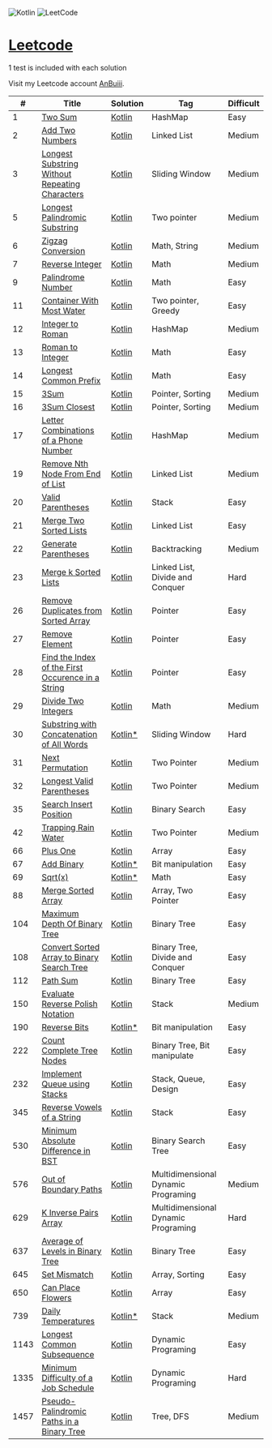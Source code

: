 ![Kotlin](https://img.shields.io/badge/kotlin-%237F52FF.svg?style=for-the-badge&logo=kotlin&logoColor=white) ![LeetCode](https://img.shields.io/badge/LeetCode-000000?style=for-the-badge&logo=LeetCode&logoColor=#d16c06)

# [Leetcode](https://leetcode.com/problemset/)

1 test is included with each solution

Visit my Leetcode account [AnBuiii](https://leetcode.com/AnBuiii/).

| #    | Title                                                                                                                            | Solution                                                                                                            | Tag                                 | Difficult |
|------|----------------------------------------------------------------------------------------------------------------------------------|---------------------------------------------------------------------------------------------------------------------|-------------------------------------|-----------|
| 1    | [Two Sum](https://leetcode.com/problems/two-sum/)                                                                                | [Kotlin](src/Two_Sum/Two_Sum.kt)                                                                                    | HashMap                             | Easy      |
| 2    | [Add Two Numbers](https://leetcode.com/problems/add-two-numbers/)                                                                | [Kotlin](src/Add_Two_Numbers/Add_Two_Numbers.kt)                                                                    | Linked List                         | Medium    |
| 3    | [Longest Substring Without Repeating Characters](https://leetcode.com/problems/longest-substring-without-repeating-characters/)  | [Kotlin](src/Longest_Substring_Without_Repeating_Characters/Longest_Substring_Without_Repeating_Characters.kt)      | Sliding Window                      | Medium    |
| 5    | [Longest Palindromic Substring](https://leetcode.com/problems/longest-palindromic-substring/)                                    | [Kotlin](src/Longest_Palindromic_Substring/Longest_Palindromic_Substring.kt)                                        | Two pointer                         | Medium    |
| 6    | [Zigzag Conversion](https://leetcode.com/problems/zigzag-conversion/)                                                            | [Kotlin](src/Zigzag_Conversion/Zigzag_Conversion.kt)                                                                | Math, String                        | Medium    |
| 7    | [Reverse Integer](https://leetcode.com/problems/reverse-integer/)                                                                | [Kotlin](src/Reverse_Integer/Reverse_Integer.kt)                                                                    | Math                                | Medium    |
| 9    | [Palindrome Number](https://leetcode.com/problems/palindrome-number/)                                                            | [Kotlin](src/Palindrome_Number/Palindrome_Number.kt)                                                                | Math                                | Easy      |
| 11   | [Container With Most Water](https://leetcode.com/problems/container-with-most-water/)                                            | [Kotlin](src/Container_With_Most_Water/Container_With_Most_Water.kt)                                                | Two pointer, Greedy                 | Easy      |
| 12   | [Integer to Roman](https://leetcode.com/problems/integer-to-roman/)                                                              | [Kotlin](src/Integer_to_Roman/Integer_to_Roman.kt)                                                                  | HashMap                             | Medium    |
| 13   | [Roman to Integer](https://leetcode.com/problems/roman-to-integer/)                                                              | [Kotlin](src/Roman_to_Integer/Roman_to_Integer.kt)                                                                  | Math                                | Easy      |
| 14   | [Longest Common Prefix](https://leetcode.com/problems/longest-common-prefix/)                                                    | [Kotlin](src/Longest_Common_Prefix/Longest_Common_Prefix.kt)                                                        | Math                                | Easy      |
| 15   | [3Sum](https://leetcode.com/problems/3sum/)                                                                                      | [Kotlin](src/Three_Sum/Three_Sum.kt)                                                                                | Pointer, Sorting                    | Medium    |
| 16   | [3Sum Closest](https://leetcode.com/problems/3sum-closest/)                                                                      | [Kotlin](src/Three_Sum_Closest/Three_Sum_Closest.kt)                                                                | Pointer, Sorting                    | Medium    |
| 17   | [Letter Combinations of a Phone Number](https://leetcode.com/problems/letter-combinations-of-a-phone-number/)                    | [Kotlin](src/Letter_Combinations_of_a_Phone_Number/Letter_Combinations_of_a_Phone_Number.kt)                        | HashMap                             | Medium    |
| 19   | [Remove Nth Node From End of List](https://leetcode.com/problems/remove-nth-node-from-end-of-list/)                              | [Kotlin](src/Remove_Nth_Node_From_End_of_List/Remove_Nth_Node_From_End_of_List.kt)                                  | Linked List                         | Medium    |
| 20   | [Valid Parentheses](https://leetcode.com/problems/valid-parentheses/)                                                            | [Kotlin](src/Valid_Parentheses/Valid_Parentheses.kt)                                                                | Stack                               | Easy      |
| 21   | [Merge Two Sorted Lists](https://leetcode.com/problems/merge-two-sorted-lists/)                                                  | [Kotlin](src/Merge_Two_Sorted_Lists/Merge_Two_Sorted_Lists.kt)                                                      | Linked List                         | Easy      |
| 22   | [Generate Parentheses](https://leetcode.com/problems/generate-parentheses/)                                                      | [Kotlin](src/Generate_Parentheses/Generate_Parentheses.kt)                                                          | Backtracking                        | Medium    |
| 23   | [Merge k Sorted Lists](https://leetcode.com/problems/merge-k-sorted-lists/)                                                      | [Kotlin](src/Merge_k_Sorted_Lists/Merge_k_Sorted_Lists.kt)                                                          | Linked List, Divide and Conquer     | Hard      |
| 26   | [Remove Duplicates from Sorted Array](https://leetcode.com/problems/remove-duplicates-from-sorted-array/)                        | [Kotlin](src/Remove_Duplicates_from_Sorted_Array/Remove_Duplicates_from_Sorted_Array.kt)                            | Pointer                             | Easy      |
| 27   | [Remove Element](https://leetcode.com/problems/remove-element/)                                                                  | [Kotlin](src/Remove_Element/Remove_Element.kt)                                                                      | Pointer                             | Easy      |
| 28   | [Find the Index of the First Occurence in a String](https://leetcode.com/problems/find-the-index-of-the-first-occurrence-in-a-string/) | [Kotlin](src/Find_the_Index_of_the_First_Occurence_in_a_String/Find_the_Index_of_the_First_Occurence_in_a_String.kt) | Pointer                             | Easy      |
| 29   | [Divide Two Integers](https://leetcode.com/problems/divide-two-integers/)                                                        | [Kotlin](src/Divide_Two_Integers/Divide_Two_Integers.kt)                                                            | Math                                | Medium    |
| 30   | [Substring with Concatenation of All Words](https://leetcode.com/problems/substring-with-concatenation-of-all-words/)            | [Kotlin*](src/Substring_with_Concatenation_of_All_Words/Substring_with_Concatenation_of_All_Words.kt)               | Sliding Window                      | Hard      |
| 31   | [Next Permutation](https://leetcode.com/problems/next-permutation/)                                                              | [Kotlin](src/Next_Permutation/Next_Permutation.kt)                                                                  | Two Pointer                         | Medium    |
| 32   | [Longest Valid Parentheses](https://leetcode.com/problems/longest-valid-parentheses/)                                            | [Kotlin](src/Next_Permutation/Next_Permutation.kt)                                                                  | Two Pointer                         | Medium    |
| 35   | [Search Insert Position](https://leetcode.com/problems/search-insert-position/)                                                  | [Kotlin](src/Search_Insert_Position/Search_Insert_Position.kt)                                                      | Binary Search                       | Easy      |
| 42   | [Trapping Rain Water](https://leetcode.com/problems/trapping-rain-water/)                                                        | [Kotlin](src/Next_Permutation/Next_Permutation.kt)                                                                  | Two Pointer                         | Medium    |
| 66   | [Plus One](https://leetcode.com/problems/plus-one/)                                                                          | [Kotlin](src/Plus_One/Plus_One.kt)                                                                                                          | Array                               | Easy      |
| 67   | [Add Binary](https://leetcode.com/problems/add-binary/)                                                                          | [Kotlin*](src/Add_Binary/Add_Binary.kt)                                                                             | Bit manipulation                    | Easy      |
| 69   | [Sqrt(x)](https://leetcode.com/problems/sqrtx/)                                                                              | [Kotlin*](src/Sqrt/Sqrt.kt)                                                                             | Math                                | Easy      |
| 88   | [Merge Sorted Array](https://leetcode.com/problems/merge-sorted-array/)                                                          | [Kotlin](src/Merge_Sorted_Array/Merge_Sorted_Array.kt)                                                              | Array, Two Pointer                  | Easy      |
| 104  | [Maximum Depth Of Binary Tree](https://leetcode.com/problems/maximum-depth-of-binary-tree/)                                      | [Kotlin](src/Maximum_Depth_of_Binary_Tree/Maximum_Depth_of_Binary_Tree.kt)                                          | Binary Tree                         | Easy      |
| 108  | [Convert Sorted Array to Binary Search Tree](https://leetcode.com/problems/convert-sorted-array-to-binary-search-tree/)          | [Kotlin](src/Convert_Sorted_Array_to_Binary_Search_Tree/Convert_Sorted_Array_to_Binary_Search_Tree.kt)              | Binary Tree, Divide and Conquer     | Easy      |
| 112  | [Path Sum](https://leetcode.com/problems/path-sum/)                                                                              | [Kotlin](src/Path_Sum/Path_Sum.kt)                                                                                  | Binary Tree                         | Easy      |
| 150  | [Evaluate Reverse Polish Notation](https://leetcode.com/problems/evaluate-reverse-polish-notation/)                              | [Kotlin](src/Evaluate_Reverse_Polish_Notation/Evaluate_Reverse_Polish_Notation.kt)                                  | Stack                               | Medium    |
| 190  | [Reverse Bits](https://leetcode.com/problems/reverse-bits/)                                                                      | [Kotlin*](src/Add_Binary/Add_Binary.kt)                                                                             | Bit manipulation                    | Easy      |
| 222  | [Count Complete Tree Nodes](https://leetcode.com/problems/count-complete-tree-nodes/)                                            | [Kotlin](src/Count_Complete_Tree_Nodes/Count_Complete_Tree_Nodes.kt)                                                | Binary Tree, Bit manipulate         | Easy      |
| 232  | [Implement Queue using Stacks](https://leetcode.com/problems/implement-queue-using-stacks/)                                      | [Kotlin](src/Implement_Queue_using_Stacks/Implement_Queue_using_Stacks.kt)                                          | Stack, Queue, Design                | Easy      |
| 345  | [Reverse Vowels of a String](https://leetcode.com/problems/reverse-vowels-of-a-string/)                                        | [Kotlin](src/Reverse_Vowels_of_a_String/Reverse_Vowels_of_a_String.kt)                                              | Stack                               | Easy      |
| 530  | [Minimum Absolute Difference in BST](https://leetcode.com/problems/minimum-absolute-difference-in-bst/)                          | [Kotlin](src/Minimum_Absolute_Difference_in_BST/Minimum_Absolute_Difference_in_BST.kt)                              | Binary Search Tree                  | Easy      |
| 576  | [Out of Boundary Paths](https://leetcode.com/problems/out-of-boundary-paths/)                                                    | [Kotlin](src/Out_of_Boundary_Paths/Out_of_Boundary_Paths.kt)                                                        | Multidimensional Dynamic Programing | Medium    |
| 629  | [K Inverse Pairs Array](https://leetcode.com/problems/k-inverse-pairs-array/)                                                    | [Kotlin](src/K_Inverse_Pairs_Array/K_Inverse_Pairs_Array.kt)                                                        | Multidimensional Dynamic Programing | Hard      |
| 637  | [Average of Levels in Binary Tree](https://leetcode.com/problems/average-of-levels-in-binary-tree/)                              | [Kotlin](src/Average_of_Levels_in_Binary_Tree/Average_of_Levels_in_Binary_Tree.kt)                                  | Binary Tree                         | Easy      |
| 645  | [Set Mismatch](https://leetcode.com/problems/set-mismatch/)                                                                      | [Kotlin](src/Set_Mismatch/Set_Mismatch.kt)                                                                          | Array, Sorting                      | Easy      |
| 650  | [Can Place Flowers](https://leetcode.com/problems/can-place-flowers/)                                                                              | [Kotlin](src/Can_Place_Flowers/Can_Place_Flowers.kt)                                                                | Array                               | Easy      |
| 739  | [Daily Temperatures](https://leetcode.com/problems/daily-temperatures/)                                                          | [Kotlin*](src/Daily_Temperatures/Daily_Temperatures.kt)                                                             | Stack                               | Medium    |
| 1143 | [Longest Common Subsequence](https://leetcode.com/problems/longest-common-subsequence/)                                          | [Kotlin](src/Longest_Common_Subsequence/Longest_Common_Subsequence.kt)                                              | Dynamic Programing                  | Easy      |
| 1335 | [Minimum Difficulty of a Job Schedule](https://leetcode.com/problems/minimum-difficulty-of-a-job-schedule/)                      | [Kotlin](src/Minimum_Difficulty_Of_A_Job_Schedule/Minimum_Difficulty_Of_A_Job_Schedule.kt)                          | Dynamic Programing                  | Hard      |
| 1457 | [Pseudo-Palindromic Paths in a Binary Tree](https://leetcode.com/problems/pseudo-palindromic-paths-in-a-binary-tree/)            | [Kotlin](src/Pseudo_Palindromic_Paths_in_a_Binary_Tree/Pseudo_Palindromic_Paths_in_a_Binary_Tree.kt)                | Tree, DFS                           | Medium    |

